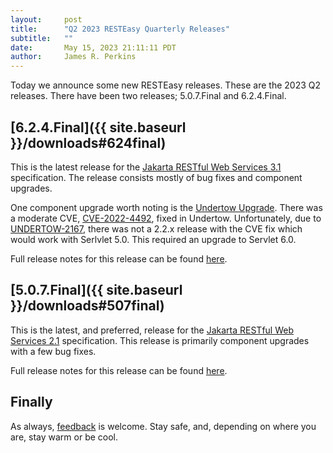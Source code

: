 ```yaml
---
layout:     post
title:      "Q2 2023 RESTEasy Quarterly Releases"
subtitle:   ""
date:       May 15, 2023 21:11:11 PDT
author:     James R. Perkins
---
```


Today we announce some new RESTEasy releases. These are the 2023 Q2 releases. There have been two releases; 5.0.7.Final
and 6.2.4.Final.

## [6.2.4.Final]({{ site.baseurl }}/downloads#624final)

This is the latest release for the [Jakarta RESTful Web Services 3.1](https://jakarta.ee/specifications/restful-ws/3.1/) 
specification. The release consists mostly of bug fixes and component upgrades.

One component upgrade worth noting is the [Undertow Upgrade](https://issues.redhat.com/browse/RESTEASY-3323). There was
a moderate CVE, [CVE-2022-4492](https://access.redhat.com/security/cve/cve-2022-4492), fixed in Undertow. Unfortunately,
due to [UNDERTOW-2167](https://issues.redhat.com/browse/UNDERTOW-2167), there was not a 2.2.x release with the CVE fix
which would work with Serlvlet 5.0. This required an upgrade to Servlet 6.0.

Full release notes for this release can be found [here](https://github.com/resteasy/resteasy/releases/tag/6.2.4.Final).

## [5.0.7.Final]({{ site.baseurl }}/downloads#507final)

This is the latest, and preferred, release for the 
[Jakarta RESTful Web Services 2.1](https://jakarta.ee/specifications/restful-ws/2.1/) specification. This release 
is primarily component upgrades with a few bug fixes.

Full release notes for this release can be found [here](https://github.com/resteasy/resteasy/releases/tag/5.0.7.Final).


## Finally

As always, [feedback](https://github.com/resteasy/resteasy/discussions/) is welcome. Stay safe, and, depending on where 
you are, stay warm or be cool.
